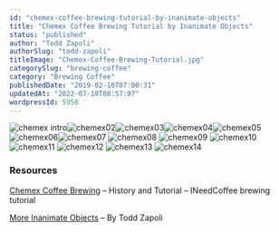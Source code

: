 ```yaml
---
id: "chemex-coffee-brewing-tutorial-by-inanimate-objects"
title: "Chemex Coffee Brewing Tutorial by Inanimate Objects"
status: "published"
author: "Todd Zapoli"
authorSlug: "todd-zapoli"
titleImage: "Chemex-Coffee-Brewing-Tutorial.jpg"
categorySlug: "brewing-coffee"
category: "Brewing Coffee"
publishedDate: "2019-02-10T07:00:31"
updatedAt: "2022-07-10T08:57:07"
wordpressId: 5958
---
```


![chemex intro](chemex011.jpg)![chemex02](chemex021.jpg)![chemex03](chemex031.jpg)![chemex04](chemex041.jpg)![chemex05](chemex051.jpg)![chemex06](chemex061.jpg)![chemex07](chemex071.jpg) ![chemex08](chemex081.jpg) ![chemex09](chemex091.jpg) ![chemex10](chemex101.jpg) ![chemex11](chemex111.jpg) ![chemex12](chemex121.jpg) ![chemex13](chemex131.jpg) ![chemex14](chemex141.jpg)

### Resources

[Chemex Coffee Brewing](/chemex-coffee-brewing-history-and-tutorial/) – History and Tutorial – INeedCoffee brewing tutorial

[More Inanimate Objects](/by/todd-zapoli/) – By Todd Zapoli
